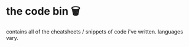 # the code bin :wastebasket:

contains all of the cheatsheets / snippets of code i've written. languages vary. 
